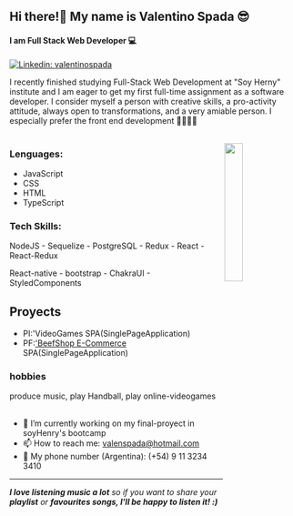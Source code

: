 
##  Hi there!👋 My name is Valentino Spada 😎
#### I am Full Stack Web Developer 💻

[![Linkedin: valentinospada](https://img.shields.io/badge/-valentinospada-blue?style=flat-square&logo=Linkedin&logoColor=white&link=https://www.linkedin.com/in/valentinospada/)](https://www.linkedin.com/in/valentinospada/)

 
I recently finished studying Full-Stack Web Development at "Soy Herny"
institute and I am eager to get my first full-time assignment as a software
developer.
I consider myself a person with creative skills, a pro-activity attitude, always
open to transformations, and a very amiable person. I especially prefer the front end development 🎨👨🏻‍🎨
<br/>
<br/>

<img align='right' src="https://i.ibb.co/8MBxypB/emojii.png" style="width:25%;"/>

<h3>Lenguages:</h3>
 
  - JavaScript
  - CSS
  - HTML
  - TypeScript
 
 <h3>Tech Skills:</h3>
NodeJS - Sequelize - PostgreSQL - Redux - React - React-Redux

React-native - bootstrap - ChakraUI - StyledComponents
  
          
<h2>Proyects</h2> 
<ul>
 <li>PI:'VideoGames SPA(SinglePageApplication)</li>
 <li>PF:<a href="https://beefshop.vercel.app/">'BeefShop E-Commerce</a> SPA(SinglePageApplication)</li>
 </ul>


<h3>hobbies</h3> 
 produce music, play Handball, play online-videogames  



<br/>
<br/>

- 🔭 I’m currently working on my final-proyect in soyHenry's bootcamp
- 📫 How to reach me: valenspada@hotmail.com 
- 📲 My phone number (Argentina): (+54) 9 11 3234 3410

<hr/>

<em><b>I love listening music a lot</b> so if you want to share your <b>playlist</b> or <b>favourites songs<b/>, I'll be happy to listen it! :)</em>



